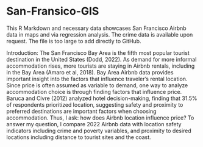 # San-Fransico-GIS
This R Markdown and necessary data showcases San Francisco Airbnb data in maps and via regression analysis. 
The crime data is available upon request. The file is too large to add directly to GitHub. 

Introduction: The San Francisco Bay Area is the fifth most popular tourist destination in the United States (Dodd, 2022). As demand for more informal accommodation rises, more tourists are staying in Airbnb rentals, including in the Bay Area (Amaro et al, 2018). Bay Area Airbnb data provides important insight into the factors that influence traveler’s rental location. Since price is often assumed as variable to demand, one way to analyze accommodation choice is through finding factors that influence price. Baruca and Civre (2012) analyzed hotel decision-making, finding that 31.5% of respondents prioritized location, suggesting safety and proximity to preferred destinations are important factors when choosing accommodation. Thus, I ask: how does Airbnb location influence price? To answer my question, I compare 2022 Airbnb data with location safety indicators including crime and poverty variables, and proximity to desired locations including distance to tourist sites and the coast.

